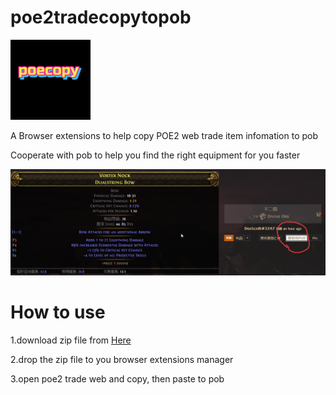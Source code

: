 # poe2tradecopytopob

![本地图片](images/copy_icon.png)

A Browser extensions to help copy POE2 web trade item infomation to pob

Cooperate with pob to help you find the right equipment for you faster


![本地图片](images/msedge_lq3TRRqnXo.png)

# How to use

1.download zip file from [Here](https://github.com/haoyuwhy/poe2tradecopytopob/releases/tag/public)

2.drop the zip file to you browser extensions manager

3.open poe2 trade web and copy, then paste to pob
